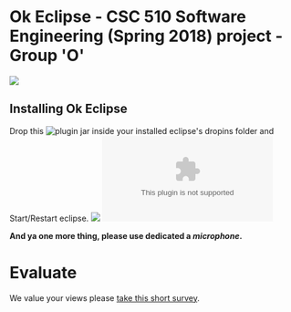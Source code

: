 
# Ok Eclipse - CSC 510 Software Engineering (Spring 2018) project - Group 'O' <Enter>
![](https://github.com/snaraya7/Ok_Eclipse/blob/master/img/logo.png) 
## Installing Ok Eclipse

Drop this ![plugin jar](https://github.com/snaraya7/Ok_Eclipse/tree/master/plugins) inside your installed eclipse's dropins folder and Start/Restart eclipse.
![](https://github.com/snaraya7/Ok_Eclipse/blob/master/img/navigation.JPG)
<Enter>
![**Few commands (customizable)**](https://github.com/snaraya7/Ok_Eclipse/blob/master/edu.ncstate.csc510.okeclipse/src/edu/ncstate/csc510/okeclipse/resources/commands.csv)

**And ya one more thing, please use dedicated a _microphone_.**

# Evaluate
We value your views please [take this short survey](tiny.cc/okeclipsesurvey).





